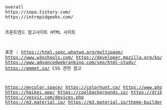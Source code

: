 <div align = center; >
<pre>
overall
https://inpa.tistory.com/
https://intrepidgeeks.com/

프론트엔드 참고사이트
HTML 사이트

표준 : https://html.spec.whatwg.org/multipage/
https://www.w3schools.com/
https://developer.mozilla.org/ko/docs/Web/HTML
https://www.advancedwebranking.com/seo/html-study/
https://emmet.io/
CSS 관련 참고

https://mycolor.space/
https://colorhunt.co/
https://www.photopea.com/
https://fontawesome.com/
https://fonts.google.com/
https://cssgradient.io/
https://www.shapedivider.app/
https://haikei.app/
https://coolbackgrounds.io/
https://dribbble.com/
https://www.sliderrevolution.com/resources/css-forms/
https://yesviz.com/devices.php
https://m3.material.io/
https://m3.material.io/theme-builder
</pre>
</div>
